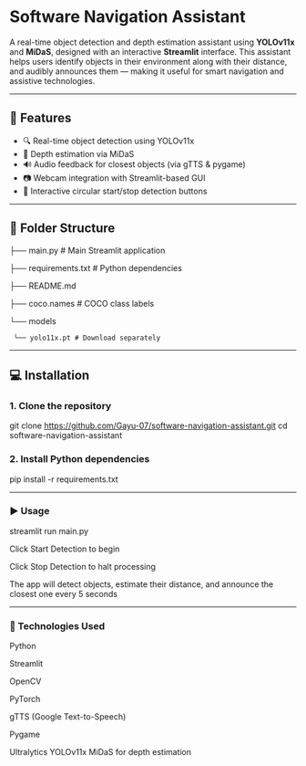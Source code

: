 # Software Navigation Assistant

A real-time object detection and depth estimation assistant using **YOLOv11x** and **MiDaS**, designed with an interactive **Streamlit** interface. This assistant helps users identify objects in their environment along with their distance, and audibly announces them — making it useful for smart navigation and assistive technologies.

---
## 🚀 Features

- 🔍 Real-time object detection using YOLOv11x
- 📏 Depth estimation via MiDaS
- 🔊 Audio feedback for closest objects (via gTTS & pygame)
- 📷 Webcam integration with Streamlit-based GUI
- 🎯 Interactive circular start/stop detection buttons
  
---
## 📁 Folder Structure

├── main.py # Main Streamlit application

├── requirements.txt # Python dependencies

├── README.md 

├── coco.names # COCO class labels

└── models

     └── yolo11x.pt # Download separately
---

## 💻 Installation
### 1. Clone the repository

git clone https://github.com/Gayu-07/software-navigation-assistant.git
cd software-navigation-assistant

### 2. Install Python dependencies
pip install -r requirements.txt

---
### ▶️ Usage

streamlit run main.py

Click Start Detection to begin

Click Stop Detection to halt processing

The app will detect objects, estimate their distance, and announce the closest one every 5 seconds

---
### 🔧 Technologies Used
Python

Streamlit

OpenCV

PyTorch

gTTS (Google Text-to-Speech)

Pygame

Ultralytics YOLOv11x
MiDaS for depth estimation
